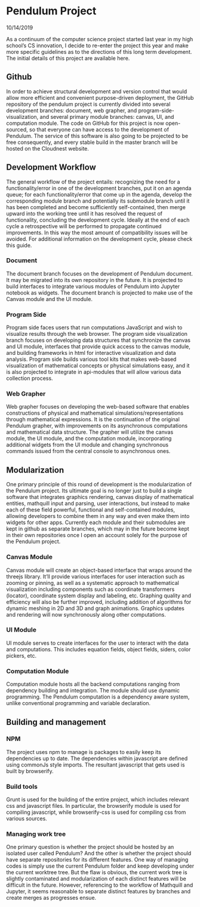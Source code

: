 # Pendulum Project
10/14/2019 

As a continuum of the computer science project started last year in my high school’s CS innovation, I decide to re-enter the project this year and make more specific guidelines as to the directions of this long term development. The initial details of this project are available here. 
## Github
In order to achieve structural development and version control that would allow more efficient and convenient purpose-driven deployment, the GitHub repository of the pendulum project is currently divided into several development branches: document, web grapher, and program-side-visualization, and several primary module branches: canvas, UI, and computation module. The code on GitHub for this project is now  open-sourced, so that everyone can have access to the development of Pendulum. The service of this software is also going to be projected to be free consequently, and every stable build in the master branch will be hosted on the Cloudnest website. 
## Development Workflow
The general workflow of the project entails: recognizing the need for a functionality/error in one of the development branches, put it on an agenda queue; for each functionality/error that come up in the agenda, develop the corresponding module branch and potentially its submodule branch until it has been completed and become sufficiently self-contained, then merge upward into the working tree until it has resolved the request of functionality, concluding the development cycle. Ideally at the end of each cycle a retrospective will be performed to propagate continued improvements. In this way the most amount of compatibility issues will be avoided. For additional information on the development cycle, please check this guide.
### Document
The document branch focuses on the development of Pendulum document. It may be migrated into its own repository in the future. It is projected to build interfaces to integrate various modules of Pendulum into Jupyter notebook as widgets. The document branch is projected to make use of the Canvas module and the UI module.
### Program Side
Program side faces users that run computations JavaScript and wish to visualize results through the web browser. The program side visualization branch focuses on developing data structures that synchronize the canvas and UI module, interfaces that provide quick access to the canvas module, and building frameworks in html for interactive visualization and data analysis. Program side builds various tool kits that makes web-based visualization of mathematical concepts or physical simulations easy, and it is also projected to integrate in api-modules that will allow various data collection process.
### Web Grapher
Web grapher focuses on developing the web-based software that enables constructions of physical and mathematical simulations/representations through mathematical expressions. It is the continuation of the original Pendulum grapher, with improvements on its asynchronous computations and mathematical data structure. The grapher will utilize the canvas module, the UI module, and the computation module, incorporating additional widgets from the UI module and changing synchronous commands issued from the central console to asynchronous ones.
## Modularization
One primary principle of this round of development is the modularization of the Pendulum project. Its ultimate goal is no longer just to build a single software that integrates graphics rendering, canvas display of mathematical entities, mathquill input and parsing, user interactions, but instead to make each of these field powerful, functional and self-contained modules, allowing developers to combine them in any way and even make them into widgets for other apps. Currently each module and their submodules are kept in github as separate branches, which may in the future become kept in their own repositories once I open an account solely for the purpose of the Pendulum project.
### Canvas Module
Canvas module will create an object-based interface that wraps around the threejs library. It’ll provide various interfaces for user interaction such as zooming or pinning, as well as a systematic approach to mathematical visualization including components such as coordinate transformers (locator), coordinate system display and labeling, etc. Graphing quality and efficiency will also be further improved, including addition of algorithms for dynamic meshing in 2D and 3D and graph animations. Graphics updates and rendering will now synchronously along other computations.
### UI Module
UI module serves to create interfaces for the user to interact with the data and computations. This includes equation fields, object fields, siders, color pickers, etc.
### Computation Module
Computation module hosts all the backend computations ranging from dependency building and integration. The module should use dynamic programming. The Pendulum computation is a dependency aware system, unlike conventional programming and variable declaration.
## Building and management
### NPM 
The project uses npm to manage is packages to easily keep its dependencies up to date. The dependencies within javascript are defined using commonJs style imports. The resultant javascript that gets used is built by browserify.
### Build tools
Grunt is used for the building of the entire project, which includes relevant css and javascript files. In particular, the browserify module is used for compiling javascript, while browserify-css is used for compiling css from various sources.
### Managing work tree
One primary question is whether the project should be hosted by an isolated user called Pendulum? And the other is whether the project should have separate repositories for its different features. One way of managing codes is simply use the current Pendulum folder and keep developing under the current worktree tree. But the flaw is obvious, the current work tree is slightly contaminated and modularization of each distinct features will be difficult in the future. However, referencing to the workflow of Mathquill and Jupyter, it seems reasonable to separate distinct features by branches and create merges as progresses ensue. 
